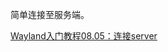 简单连接至服务端。

<a href="https://feater.top/wayland/wayland-connect-to-server" target="_blank">Wayland入门教程08.05：连接server</a>
